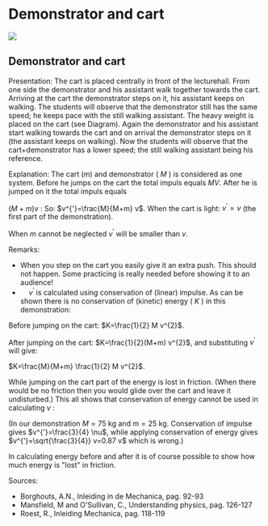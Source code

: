 # Demonstrator and cart 

![](https://cdn.mathpix.com/cropped/2024_06_24_cf5669c91ce15071b10cg-1.jpg?height=951&width=1450&top_left_y=300&top_left_x=305)

## Demonstrator and cart

Presentation: The cart is placed centrally in front of the lecturehall. From one side the demonstrator and his assistant walk together towards the cart. Arriving at the cart the demonstrator steps on it, his assistant keeps on walking. The students will observe that the demonstrator still has the same speed; he keeps pace with the still walking assistant. The heavy weight is placed on the cart (see Diagram). Again the demonstrator and his assistant start walking towards the cart and on arrival the demonstrator steps on it (the assistant keeps on walking). Now the students will observe that the cart+demonstrator has a lower speed; the still walking assistant being his reference.

Explanation: The cart $(m)$ and demonstrator ( $M$ ) is considered as one system. Before he jumps on the cart the total impuls equals $M V$. After he is jumped on it the total impuls equals

$(M+m) v$ : So: $v^{'}=\frac{M}{M+m} v$. When the cart is light: $v^{'}=v$ (the first part of the demonstration).

When $m$ cannot be neglected $v^{'}$ will be smaller than $v$.

Remarks:

- When you step on the cart you easily give it an extra push. This should not happen. Some practicing is really needed before showing it to an audience!
- $\quad v^{'}$ is calculated using conservation of (linear) impulse. As can be shown there is no conservation of (kinetic) energy ( $K$ ) in this demonstration:

Before jumping on the cart: $K=\frac{1}{2} M v^{2}$.

After jumping on the cart: $K=\frac{1}{2}(M+m) v^{2}$, and substituting $v^{'}$ will give:

$K=\frac{M}{M+m} \frac{1}{2} M v^{2}$.

While jumping on the cart part of the energy is lost in friction. (When there would be no friction then you would glide over the cart and leave it undisturbed.) This all shows that conservation of energy cannot be used in calculating $v$ :

(In our demonstration $M=75 \mathrm{~kg}$ and $\mathrm{m}=25 \mathrm{~kg}$. Conservation of impulse gives $v^{'}=\frac{3}{4} \nu$, while applying conservation of energy gives $v^{'}=\sqrt{\frac{3}{4}} v=0.87 v$ which is wrong.)

In calculating energy before and after it is of course possible to show how much energy is "lost" in friction.

Sources:

- Borghouts, A.N., Inleiding in de Mechanica, pag. 92-93
- Mansfield, M and O'Sullivan, C., Understanding physics, pag. 126-127
- Roest, R., Inleiding Mechanica, pag. 118-119


